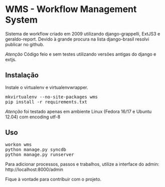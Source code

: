 WMS - Workflow Management System
================================

Sistema de workflow criado em 2009 utilizando django-grappelli, ExtJS3 e geraldo-report.
Devido à grande procura na lista django-brasil resolvi publicar no github.

*Atenção*
Código feio e sem testes utilizando versões antigas do django e extjs.


Instalação
----------

Instale o virtualenv e virtualenvwrapper.
<pre>
mkvirtualenv --no-site-packages wms
pip install -r requirements.txt
</pre>

*Atenção*
foi testado apenas em ambiente Linux (Fedora 16/17 e Ubuntu 12.04) com encoding utf-8


Uso
---

<pre>
workon wms
python manage.py syncdb
python manage.py runserver
</pre>

Para adicionar processos, passos e trabalhos, utilize a interface do admin:
http://localhost:8000/admin


Fique à vontade para contribuir com o projeto.
